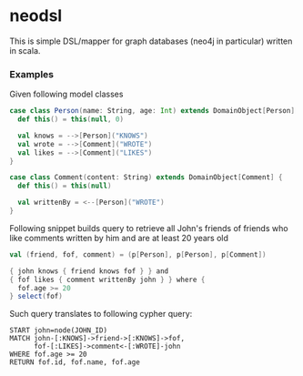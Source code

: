 neodsl
======

This is simple DSL/mapper for graph databases (neo4j in particular) written in scala.

### Examples

Given following model classes

```scala
case class Person(name: String, age: Int) extends DomainObject[Person] {
  def this() = this(null, 0)

  val knows = -->[Person]("KNOWS")
  val wrote = -->[Comment]("WROTE")
  val likes = -->[Comment]("LIKES")
}

case class Comment(content: String) extends DomainObject[Comment] {
  def this() = this(null)

  val writtenBy = <--[Person]("WROTE")
}
```

Following snippet builds query to retrieve all John's friends of friends who like comments written by him and are at least 20 years old

```scala
val (friend, fof, comment) = (p[Person], p[Person], p[Comment])

{ john knows { friend knows fof } } and
{ fof likes { comment writtenBy john } } where {
  fof.age >= 20
} select(fof)
```

Such query translates to following cypher query:

```cypher
START john=node(JOHN_ID)
MATCH john-[:KNOWS]->friend->[:KNOWS]->fof,
      fof-[:LIKES]->comment<-[:WROTE]-john
WHERE fof.age >= 20
RETURN fof.id, fof.name, fof.age
```
